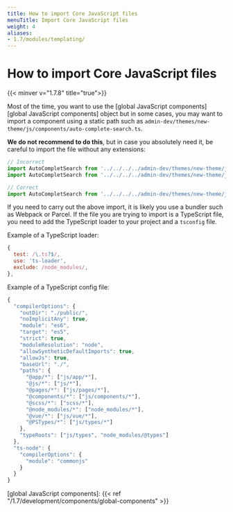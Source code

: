 ```yaml
---
title: How to import Core JavaScript files 
menuTitle: Import Core JavaScript files
weight: 4
aliases:
- 1.7/modules/templating/
---
```


# How to import Core JavaScript files
{{< minver v="1.7.8" title="true">}}

Most of the time, you want to use the [global JavaScript components][global JavaScript components] object but in some cases, you may want to import a component using a static path such as `admin-dev/themes/new-theme/js/components/auto-complete-search.ts`.

**We do not recommend to do this**, but in case you absolutely need it, be careful to import the file without any extensions:

```javascript
// Incorrect
import AutoCompletSearch from '../../../../admin-dev/themes/new-theme/js/components/auto-complete-search.js'
import AutoCompletSearch from '../../../../admin-dev/themes/new-theme/js/components/auto-complete-search.ts'

// Correct
import AutoCompletSearch from '../../../../admin-dev/themes/new-theme/js/components/auto-complete-search'
```

If you need to carry out the above import, it is likely you use a bundler such as Webpack or Parcel. If the file you are trying to import is a TypeScript file, you need to add the TypeScript loader to your project and a `tsconfig` file.

Example of a TypeScript loader:
```javascript
{
  test: /\.ts?$/,
  use: 'ts-loader',
  exclude: /node_modules/,
},
```

Example of a TypeScript config file:
```javascript
{
  "compilerOptions": {
    "outDir": "./public/",
    "noImplicitAny": true,
    "module": "es6",
    "target": "es5",
    "strict": true,
    "moduleResolution": "node",
    "allowSyntheticDefaultImports": true,
    "allowJs": true,
    "baseUrl": "./",
    "paths": {
      "@app/*": ["js/app/*"],
      "@js/*": ["js/*"],
      "@pages/*": ["js/pages/*"],
      "@components/*": ["js/components/*"],
      "@scss/*": ["scss/*"],
      "@node_modules/*": ["node_modules/*"],
      "@vue/*": ["js/vue/*"],
      "@PSTypes/*": ["js/types/*"]
    },
    "typeRoots": ["js/types", "node_modules/@types"]
  },
  "ts-node": {
    "compilerOptions": {
      "module": "commonjs"
    }
  }
}
```


[global JavaScript components]: {{< ref "/1.7/development/components/global-components" >}}
